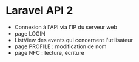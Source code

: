 # Laravel API 2
- Connexion à l'API via l'IP du serveur web
- page LOGIN
- ListView des events qui concernent l'utilisateur
- page PROFILE : modification de nom
- page NFC : lecture, écriture
